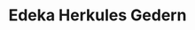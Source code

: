 ---
title: "Edeka Herkules Gedern"
url: /gedern/edeka-herkules-gedern-ostpreussenstrasse/
shop: Getränke
---
